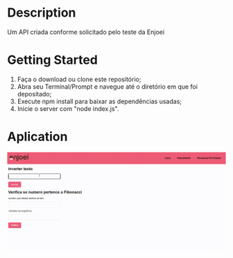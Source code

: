 # Description

Um API criada conforme solicitado pelo teste da Enjoei

# Getting Started

1. Faça o download ou clone este repositório;
2. Abra seu Terminal/Prompt e navegue até o diretório em que foi depositado;
3. Execute npm install para baixar as dependências usadas;
4. Inicie o server com "node index.js".

# Aplication

 ![API](https://github.com/Lukaslk/enjoei-target/blob/main/20220206_184232.gif) 
